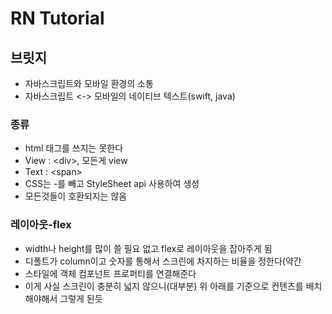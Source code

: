 # RN Tutorial

## 브릿지
- 자바스크립트와 모바일 환경의 소통
- 자바스크립트 <-> 모바일의 네이티브 텍스트(swift, java)

### 종류
- html 태그를 쓰지는 못한다
- View : \<div>, 모든게 view
- Text : \<span>
- CSS는 -를 빼고 StyleSheet api 사용하여 생성
- 모든것들이 호환되지는 않음

### 레이아웃-flex
- width나 height를 많이 쓸 필요 없고 flex로 레이아웃을 잡아주게 됨
- 디폴트가 column이고 숫자를 통해서 스크린에 차지하는 비율을 정한다(약간
- 스타일에 객체 컴포넌트 프로퍼티를 연결해준다
- 이게 사실 스크린이 충분히 넓지 않으니(대부분) 위 아래를 기준으로 컨텐츠를 배치해야해서 그렇게 된듯